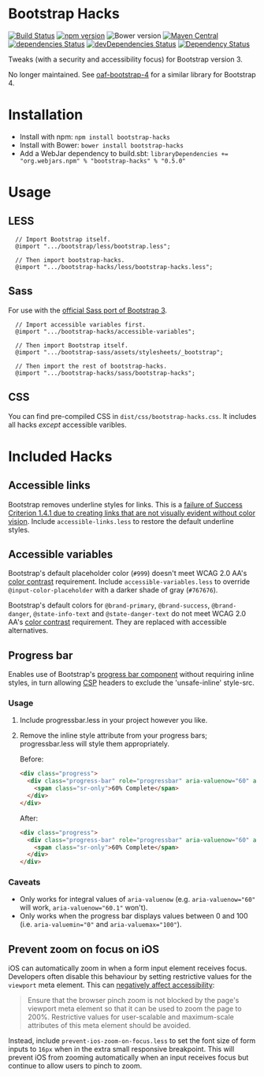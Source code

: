 Bootstrap Hacks
===============
[![Build Status](https://travis-ci.org/danielnixon/bootstrap-hacks.svg?branch=master)](https://travis-ci.org/danielnixon/bootstrap-hacks)
[![npm version](https://img.shields.io/npm/v/bootstrap-hacks.svg)](https://www.npmjs.com/package/bootstrap-hacks)
![Bower version](https://img.shields.io/bower/v/bootstrap-hacks.svg)
[![Maven Central](https://maven-badges.herokuapp.com/maven-central/org.webjars.npm/bootstrap-hacks/badge.svg)](https://maven-badges.herokuapp.com/maven-central/org.webjars.npm/bootstrap-hacks)
[![dependencies Status](https://david-dm.org/danielnixon/bootstrap-hacks/status.svg)](https://david-dm.org/danielnixon/bootstrap-hacks)
[![devDependencies Status](https://david-dm.org/danielnixon/bootstrap-hacks/dev-status.svg)](https://david-dm.org/danielnixon/bootstrap-hacks?type=dev)
[![Dependency Status](https://dependencyci.com/github/danielnixon/bootstrap-hacks/badge)](https://dependencyci.com/github/danielnixon/bootstrap-hacks)

Tweaks (with a security and accessibility focus) for Bootstrap version 3.

No longer maintained. See [oaf-bootstrap-4](https://github.com/danielnixon/oaf-bootstrap-4) for a similar library for Bootstrap 4.

Installation
============
* Install with npm: `npm install bootstrap-hacks`
* Install with Bower: `bower install bootstrap-hacks`
* Add a WebJar dependency to build.sbt: `libraryDependencies += "org.webjars.npm" % "bootstrap-hacks" % "0.5.0"`

Usage
=====

LESS
----

```
  // Import Bootstrap itself.
  @import ".../bootstrap/less/bootstrap.less";
  
  // Then import bootstrap-hacks.
  @import ".../bootstrap-hacks/less/bootstrap-hacks.less";
```

Sass
----
For use with the [official Sass port of Bootstrap 3](https://github.com/twbs/bootstrap-sass).

```
  // Import accessible variables first.
  @import ".../bootstrap-hacks/accessible-variables";

  // Then import Bootstrap itself.
  @import ".../bootstrap-sass/assets/stylesheets/_bootstrap";
  
  // Then import the rest of bootstrap-hacks.
  @import ".../bootstrap-hacks/sass/bootstrap-hacks";
```

CSS
---

You can find pre-compiled CSS in `dist/css/bootstrap-hacks.css`. It includes all hacks _except_ accessible varibles.

Included Hacks
==============

Accessible links
----------------
Bootstrap removes underline styles for links. This is a [failure of Success Criterion 1.4.1 due to creating links that are not visually evident without color vision](https://www.w3.org/TR/WCAG20-TECHS/F73.html). Include `accessible-links.less` to restore the default underline styles.

Accessible variables
--------------------
Bootstrap's default placeholder color (`#999`) doesn't meet WCAG 2.0 AA's [color contrast](http://www.w3.org/TR/UNDERSTANDING-WCAG20/visual-audio-contrast-contrast.html) requirement. Include `accessible-variables.less` to override `@input-color-placeholder` with a darker shade of gray (`#767676`).

Bootstrap's default colors for `@brand-primary`, `@brand-success`, `@brand-danger`, `@state-info-text` and `@state-danger-text` do not meet WCAG 2.0 AA's [color contrast](http://www.w3.org/TR/UNDERSTANDING-WCAG20/visual-audio-contrast-contrast.html) requirement. They are replaced with accessible alternatives.

Progress bar
------------

Enables use of Bootstrap's [progress bar component](http://getbootstrap.com/components/#progress) without requiring inline styles, in turn allowing [CSP](https://developer.mozilla.org/en-US/docs/Web/Security/CSP) headers to exclude the 'unsafe-inline' style-src.

### Usage

1. Include progressbar.less in your project however you like.
2. Remove the inline style attribute from your progress bars; progressbar.less will style them appropriately.

    Before:
    
    ```html
    <div class="progress">
      <div class="progress-bar" role="progressbar" aria-valuenow="60" aria-valuemin="0" aria-valuemax="100" style="width: 60%;">
        <span class="sr-only">60% Complete</span>
      </div>
    </div>
    ```
    
    After:
    
    ```html
    <div class="progress">
      <div class="progress-bar" role="progressbar" aria-valuenow="60" aria-valuemin="0" aria-valuemax="100">
        <span class="sr-only">60% Complete</span>
      </div>
    </div>
    ```

### Caveats

* Only works for integral values of `aria-valuenow` (e.g. `aria-valuenow="60"` will work, `aria-valuenow="60.1"` won't).
* Only works when the progress bar displays values between 0 and 100 (i.e. `aria-valuemin="0"` and  `aria-valuemax="100"`).

Prevent zoom on focus on iOS
----------------------------

iOS can automatically zoom in when a form input element receives focus. Developers often disable this behaviour by setting restrictive values for the `viewport` meta element. This can [negatively affect accessibility](https://www.w3.org/TR/mobile-accessibility-mapping/#zoom-magnification):

> Ensure that the browser pinch zoom is not blocked by the page's viewport meta element so that it can be used to zoom the page to 200%. Restrictive values for user-scalable and maximum-scale attributes of this meta element should be avoided.

Instead, include `prevent-ios-zoom-on-focus.less` to set the font size of form inputs to `16px` when in the extra small responsive breakpoint. This will prevent iOS from zooming automatically when an input receives focus but continue to allow users to pinch to zoom.

